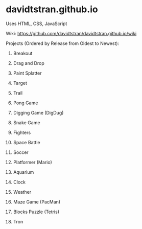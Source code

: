 # davidtstran.github.io

Uses HTML, CSS, JavaScript

Wiki: https://github.com/davidtstran/davidtstran.github.io/wiki 

Projects (Ordered by Release from Oldest to Newest): 

  1. Breakout
  
  2. Drag and Drop
  
  3. Paint Splatter
  
  4. Target
  
  5. Trail
        
  6. Pong Game
  
  7. Digging Game (DigDug)
  
  8. Snake Game
  
  9. Fighters

  10. Space Battle

  11. Soccer
  
  12. Platformer (Mario)
  
  13. Aquarium
  
  14. Clock
  
  15. Weather
  
  16. Maze Game (PacMan)
  
  17. Blocks Puzzle (Tetris)
  
  18. Tron

